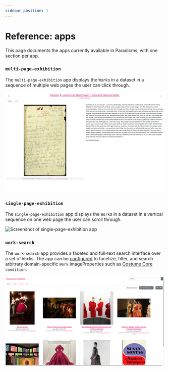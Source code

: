 ```yaml
---
sidebar_position: 1
---
```


# Reference: apps

This page documents the apps currently available in Paradicms, with one section per app.


### `multi-page-exhibition`

The `multi-page-exhibition` app displays the `Work`s in a dataset in a sequence of multiple web pages the user can click through.

![Screenshot of multi-page-exhibition app](multi-page-exhibition.png)


### `single-page-exhibition`

The `single-page-exhibition` app displays the `Work`s in a dataset in a vertical sequence on one web page the user can scroll through.

![Screenshot of single-page-exhibition app](single-page-exhibition.png)


### `work-search`

The `work-search` app provides a faceted and full-text search interface over a set of `Work`s. The app can be [configured](../app-configuration.md) to facetize, filter, and search arbitrary domain-specific `Work` imageProperties such as [Costume Core](http://www.ardenkirkland.com/costumecore/) `condition`.

![Screenshot of work-search app](work-search.png)